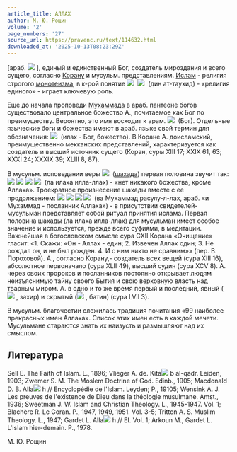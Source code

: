```yaml
---
article_title: АЛЛАХ
author: М. Ю. Рощин
volume: '2'
page_numbers: '27'
source_url: https://pravenc.ru/text/114632.html
downloaded_at: '2025-10-13T08:23:29Z'
---
```


[араб. ![](https://pravenc.ru/char/26272/xe5xc9x40xfaxbcx40xbbxf2C/image.png) ], единый и единственный Бог, создатель мироздания и всего сущего, согласно [Корану](https://pravenc.ru/text/Корану.html) и мусульм. представлениям. [Ислам](https://pravenc.ru/text/Ислам.html) - религия строгого [монотеизма](https://pravenc.ru/text/Монотеизм.html), в к-рой понятие ![](https://pravenc.ru/char/26272/fxceYxccNxbbA/image.png)  ![](https://pravenc.ru/char/26272/xc5xcde/image.png)  (дин ат-таухид) - «религия единого» - играет ключевую роль.

Еще до начала проповеди [Мухаммада](https://pravenc.ru/text/Мухаммад.html) в араб. пантеоне богов существовало центральное божество А., почитаемое как Бог по преимуществу. Вероятно, это имя восходит к арам. ![](https://pravenc.ru/char/26062/x92x24lAhA/image.png)  (Бог). Отдельные языческие боги и божества имеют в араб. языке свой термин для обозначения: ![](https://pravenc.ru/char/26272/xe8xcaxf2xdcxeaG/image.png)  (илах - Бог, божество). В Коране А. доисламский, преимущественно мекканских представлений, характеризуется как создатель и высший источник сущего (Коран, суры XIII 17; XXIX 61, 63; XXXI 24; XXXIX 39; XLIII 8, 87).

В мусульм. исповедании веры ![](https://pravenc.ru/char/26272/xd1xe4eBxe4xc8xe4q/image.png)  ([шaхада](https://pravenc.ru/text/шaхада.html)) первая половина звучит так: ![](<https://pravenc.ru/char/26272/xc9x40xfaxbcx40xbbE /image.png>) ![](<https://pravenc.ru/char/26272/ xfaxdcxeaG /image.png>) ![](<https://pravenc.ru/char/26272/ xe4xcaxf2xdcxeaG /image.png>) ![](<https://pravenc.ru/char/26272/ xf2xdc/image.png>)  (ла илаха илла-ллах) - «нет никакого божества, кроме Аллаха». Троекратное произнесение шахады вместе с ее продолжением: ![](<https://pravenc.ru/char/26272/xeaxc9x40xfaxbcx40xbbE /image.png>) ![](<https://pravenc.ru/char/26272/ xf3xbexccxe5mxe4i /image.png>) ![](<https://pravenc.ru/char/26272/ xe8fxecxc0xe4Zxe5xbf /image.png>) ![](<https://pravenc.ru/char/26272/ xe4xcb/image.png>)  (ва Мухаммад расулу-л-лах, араб. «и Мухаммад - посланник Аллаха») - в присутствии свидетелей-мусульман представляет собой ритуал принятия ислама. Первая половина шахады (ла илаха илла-ллах) для мусульман имеет особое значение и используется, прежде всего суфиями, в медитации. Важнейшая в богословском смысле сура CXII Корана «Очищение» гласит: «1. Скажи: «Он - Аллах - един; 2. Извечен Аллах один; 3. Не рождал он, и не был рожден. 4. И с ним никто не сравним»» (пер. В. Пороховой). А., согласно Корану,- создатель всех вещей (сура XIII 16), абсолютное первоначало (сура XLII 49), высший судия (сура XCV 8). А. через своих пророков и посланников постоянно открывает людям неизъяснимую тайну своего Бытия и свою верховную власть над тварным миром. А. в одно и то же время первый и последний, явный (![](https://pravenc.ru/char/26272/xe8jxeaxc7Bxf2xa3/image.png) , захир) и скрытый (![](https://pravenc.ru/char/26272/xe8xc5xeax7fBxe4I/image.png) , батин) (сура LVII 3).

В мусульм. благочестии сложилась традиция почитания «99 наиболее прекрасных имен Аллаха». Список этих имен есть в каждой мечети. Мусульмане стараются знать их наизусть и размышляют над их смыслом.

## Литература

Sell E. The Faith of Islam. L., 1896; Vlieger A. de. Kita![](https://pravenc.ru/char/26150/x5cx5c/image.png) b al-qadr. Leiden, 1903; Zwemer S. M. The Moslem Doctrine of God. Edinb., 1905; Macdonald D. B. Alla![](https://pravenc.ru/char/26150/x5cx5c/image.png) h // Encyclopédie de l'Islam. Leyden; P., 19105; Wensink А. J. Les preuves de l'existence de Dieu dans la théologie musulmane. Amst., 1936; Sweetman J. W. Islam and Christian Theology. L., 1945-1947. Vol. 1; Blachère R. Le Coran. P., 1947, 1949, 1951. Vol. 3-5; Tritton A. S. Muslim Theology. L., 1947; Gardet L. Alla![](https://pravenc.ru/char/26150/x5cx5c/image.png) h // EI. Vol. 1; Arkoun M., Gardet L. L'Islam hier-demain. P., 1978.

М. Ю. Рощин
